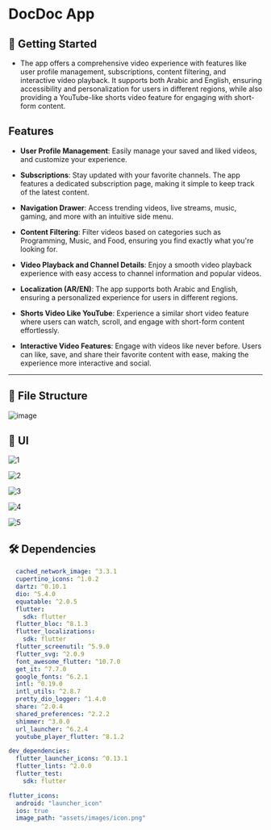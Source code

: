 # DocDoc App

## 🚀 Getting Started

- The app offers a comprehensive video experience with features like user profile management, subscriptions, content filtering, and interactive video playback. It supports both Arabic and English, ensuring accessibility and personalization for users in different regions, while also providing a YouTube-like shorts video feature for engaging with short-form content.

## Features
  
- **User Profile Management**: Easily manage your saved and liked videos, and customize your experience.

- **Subscriptions**: Stay updated with your favorite channels. The app features a dedicated subscription page, making it simple to keep track of the latest content.

- **Navigation Drawer**: Access trending videos, live streams, music, gaming, and more with an intuitive side menu.

- **Content Filtering**: Filter videos based on categories such as Programming, Music, and Food, ensuring you find exactly what you're looking for.

- **Video Playback and Channel Details**: Enjoy a smooth video playback experience with easy access to channel information and popular videos.

- **Localization (AR/EN)**: The app supports both Arabic and English, ensuring a personalized experience for users in different regions.

- **Shorts Video Like YouTube**: Experience a similar short video feature where users can watch, scroll, and engage with short-form content effortlessly.

- **Interactive Video Features**: Engage with videos like never before. Users can like, save, and share their favorite content with ease, making the experience more interactive and social.


<hr>

## 📁 File Structure

![image](https://github.com/user-attachments/assets/a39f516d-2f17-4f20-920f-8fd48f5a3786)

## 📱 UI

![1](https://github.com/user-attachments/assets/6c31bfae-dee2-4b7f-b343-7cefb7801170)

![2](https://github.com/user-attachments/assets/d579fec0-0afa-4055-b444-3327b352354c)

![3](https://github.com/user-attachments/assets/e1052dd8-f870-4007-ac70-be3961701f15)

![4](https://github.com/user-attachments/assets/e78a1285-a83c-4082-85a2-5041b29936ad)

![5](https://github.com/user-attachments/assets/e6e61e84-05da-4dde-9545-a0e1039e162b)



## 🛠 Dependencies

```pubspec.yaml
  cached_network_image: ^3.3.1
  cupertino_icons: ^1.0.2
  dartz: ^0.10.1
  dio: ^5.4.0
  equatable: ^2.0.5
  flutter:
    sdk: flutter
  flutter_bloc: ^8.1.3
  flutter_localizations:
    sdk: flutter
  flutter_screenutil: ^5.9.0
  flutter_svg: ^2.0.9
  font_awesome_flutter: ^10.7.0
  get_it: ^7.7.0
  google_fonts: ^6.2.1
  intl: ^0.19.0
  intl_utils: ^2.8.7
  pretty_dio_logger: ^1.4.0
  share: ^2.0.4
  shared_preferences: ^2.2.2
  shimmer: ^3.0.0
  url_launcher: ^6.2.4
  youtube_player_flutter: ^8.1.2

dev_dependencies:
  flutter_launcher_icons: ^0.13.1
  flutter_lints: ^2.0.0
  flutter_test:
    sdk: flutter

flutter_icons:
  android: "launcher_icon"
  ios: true
  image_path: "assets/images/icon.png"
```

